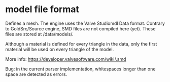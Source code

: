 # model file format
Defines a mesh. The engine uses the Valve Studiomdl Data format.
Contrary to GoldSrc/Source engine, SMD files are not compiled here (yet).
These files are stored at /data/models/.

Although a material is defined for every triangle in the data, only the first material will be used on every triangle of the model.

More info: https://developer.valvesoftware.com/wiki/.smd

Bug: in the current parser implementation, whitespaces longer than one space are detected as errors.
